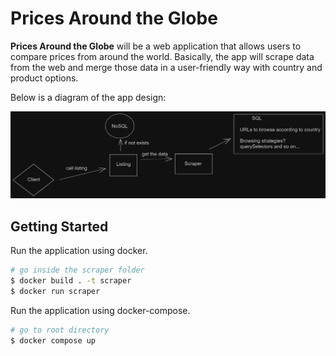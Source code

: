 # Prices Around the Globe

__Prices Around the Globe__ will be a web application that allows users to compare prices from around the world. Basically, the app will scrape data from the web and merge those data in a user-friendly way with country and product options.

Below is a diagram of the app design:

![System Design](./.docs/prices-around-the-world-design.png)

## Getting Started

Run the application using docker.

```bash
# go inside the scraper folder
$ docker build . -t scraper
$ docker run scraper
```

Run the application using docker-compose.

```bash
# go to root directory
$ docker compose up
```